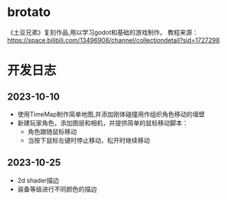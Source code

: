 # brotato

《土豆兄弟》复刻作品,用以学习godot和基础的游戏制作。
教程来源：https://space.bilibili.com/13496908/channel/collectiondetail?sid=1727298

# 开发日志

## 2023-10-10
- 使用TimeMap制作简单地图,并添加刚体碰撞用作组织角色移动的墙壁
- 新建玩家角色，添加图层和相机，并提供简单的鼠标移动脚本：
	- 角色跟随鼠标移动
	- 当按下鼠标左键时停止移动，松开时继续移动

## 2023-10-25
- 2d shader描边
- 装备等级进行不同颜色的描边
